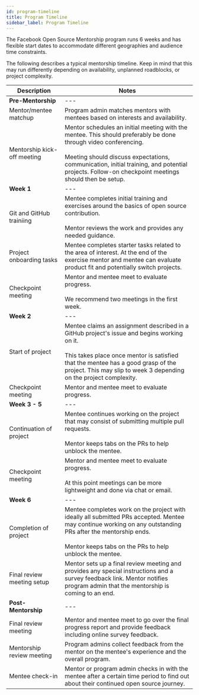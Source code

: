 ```yaml
---
id: program-timeline
title: Program Timeline
sidebar_label: Program Timeline
---
```


The Facebook Open Source Mentorship program runs 6 weeks and has flexible start dates to accommodate different geographies and audience time constraints.

The following describes a typical mentorship timeline. Keep in mind that this may run differently depending on availability, unplanned roadblocks, or project complexity. 

| Description  | Notes  |
|---|---|
| **Pre-Mentorship**  |---|
| Mentor/mentee matchup | Program admin matches mentors with mentees based on interests and availability.|
| Mentorship kick-off meeting | Mentor schedules an initial meeting with the mentee. This should preferably be done through video conferencing.<br/><br/>Meeting should discuss expectations, communication, initial training, and potential projects. Follow-on checkpoint meetings should then be setup.|
| **Week 1**  |---|
| Git and GitHub trainiing | Mentee completes initial training and exercises around the basics of open source contribution.<br/><br/>Mentor reviews the work and provides any needed guidance.|
| Project onboarding tasks  | Mentee completes starter tasks related to the area of interest. At the end of the exercise mentor and mentee can evaluate product fit and potentially switch projects. |
| Checkpoint meeting  | Mentor and mentee meet to evaluate progress.<br/><br/>We recommend two meetings in the first week. |
| **Week 2**  |---|
| Start of project | Mentee claims an assignment described in a GitHub project's issue and begins working on it.<br/><br/>This takes place once mentor is satisfied that the mentee has a good grasp of the project. This may slip to week 3 depending on the project complexity. |
| Checkpoint meeting  | Mentor and mentee meet to evaluate progress. |
| **Week 3 - 5**  |---|
| Continuation of project | Mentee continues working on the project that may consist of submitting multiple pull requests.<br/><br/>Mentor keeps tabs on the PRs to help unblock the mentee. |
| Checkpoint meeting  | Mentor and mentee meet to evaluate progress.<br/><br/>At this point meetings can be more lightweight and done via chat or email. |
| **Week 6**  |---|
| Completion of project | Mentee completes work on the project with ideally all submitted PRs accepted. Mentee may continue working on any outstanding PRs after the mentorship ends.<br/><br/>Mentor keeps tabs on the PRs to help unblock the mentee. |
| Final review meeting setup  | Mentor sets up a final review meeting and provides any special instructions and a survey feedback link. Mentor notifies program admin that the mentorship is coming to an end. |
| **Post-Mentorship**  |---|
| Final review meeting  | Mentor and mentee meet to go over the final progress report and provide feedback including online survey feedback.  |
| Mentorship review meeting  | Program admins collect feedback from the mentor on the mentee's experience and the overall program.  |
| Mentee check-in  | Mentor or program admin checks in with the mentee after a certain time period to find out about their continued open source journey. |


